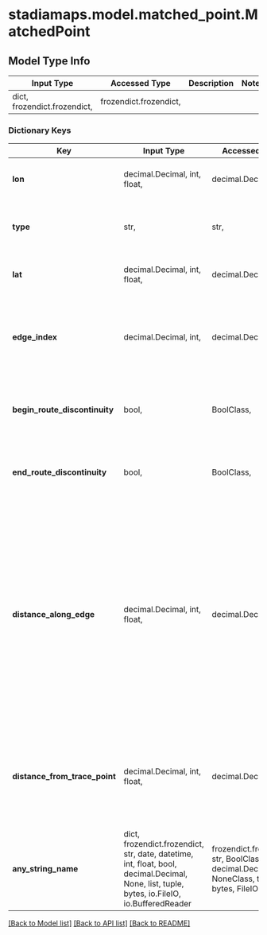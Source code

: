 # stadiamaps.model.matched_point.MatchedPoint

## Model Type Info
Input Type | Accessed Type | Description | Notes
------------ | ------------- | ------------- | -------------
dict, frozendict.frozendict,  | frozendict.frozendict,  |  | 

### Dictionary Keys
Key | Input Type | Accessed Type | Description | Notes
------------ | ------------- | ------------- | ------------- | -------------
**lon** | decimal.Decimal, int, float,  | decimal.Decimal,  | The longitude of the matched point. | value must be a 64 bit float
**type** | str,  | str,  |  | must be one of ["unmatched", "interpolated", "matched", ] 
**lat** | decimal.Decimal, int, float,  | decimal.Decimal,  | The latitude of the matched point. | value must be a 64 bit float
**edge_index** | decimal.Decimal, int,  | decimal.Decimal,  | The index of the edge in the list of &#x60;edges&#x60;. This key will be missing if the point is unmatched. | [optional] 
**begin_route_discontinuity** | bool,  | BoolClass,  | If true, this match result is the begin location of a route discontinuity. | [optional] if omitted the server will use the default value of False
**end_route_discontinuity** | bool,  | BoolClass,  | If true, this match result is the end location of a route discontinuity. | [optional] if omitted the server will use the default value of False
**distance_along_edge** | decimal.Decimal, int, float,  | decimal.Decimal,  | The distance along the associated edge for this matched point, expressed as a value between 0 and 1. For example, if the matched point is halfway along the edge, then the value will be 0.5. This key will be absent if the point is unmatched. | [optional] value must be a 64 bit float
**distance_from_trace_point** | decimal.Decimal, int, float,  | decimal.Decimal,  | The distance in meters from the trace point to the matched point. This key will be absent if the point is unmatched. | [optional] value must be a 64 bit float
**any_string_name** | dict, frozendict.frozendict, str, date, datetime, int, float, bool, decimal.Decimal, None, list, tuple, bytes, io.FileIO, io.BufferedReader | frozendict.frozendict, str, BoolClass, decimal.Decimal, NoneClass, tuple, bytes, FileIO | any string name can be used but the value must be the correct type | [optional]

[[Back to Model list]](../../README.md#documentation-for-models) [[Back to API list]](../../README.md#documentation-for-api-endpoints) [[Back to README]](../../README.md)

